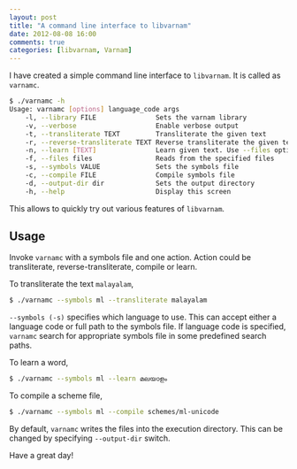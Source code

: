 ```yaml
---
layout: post
title: "A command line interface to libvarnam"
date: 2012-08-08 16:00
comments: true
categories: [libvarnam, Varnam]
---
```

I have created a simple command line interface to `libvarnam`. It is called as `varnamc`.

```sh
$ ./varnamc -h
Usage: varnamc [options] language_code args
    -l, --library FILE               Sets the varnam library
    -v, --verbose                    Enable verbose output
    -t, --transliterate TEXT         Transliterate the given text
    -r, --reverse-transliterate TEXT Reverse transliterate the given text
    -n, --learn [TEXT]               Learn given text. Use --files option together with this to learn from file
    -f, --files files                Reads from the specified files
    -s, --symbols VALUE              Sets the symbols file
    -c, --compile FILE               Compile symbols file
    -d, --output-dir dir             Sets the output directory
    -h, --help                       Display this screen
```

This allows to quickly try out various features of `libvarnam`.

Usage
------
Invoke `varnamc` with a symbols file and one action. Action could be transliterate, reverse-transliterate, compile or learn.

To transliterate the text `malayalam`,

```sh
$ ./varnamc --symbols ml --transliterate malayalam
```

`--symbols (-s)` specifies which language to use. This can accept either a language code or full path to the symbols file. If language code is specified, `varnamc` search for appropriate symbols file in some predefined search paths.

To learn a word,

```sh
$ ./varnamc --symbols ml --learn മലയാളം
```

To compile a scheme file,

```sh
$ ./varnamc --symbols ml --compile schemes/ml-unicode
```

By default, `varnamc` writes the files into the execution directory. This can be changed by specifying `--output-dir` switch.

Have a great day!
